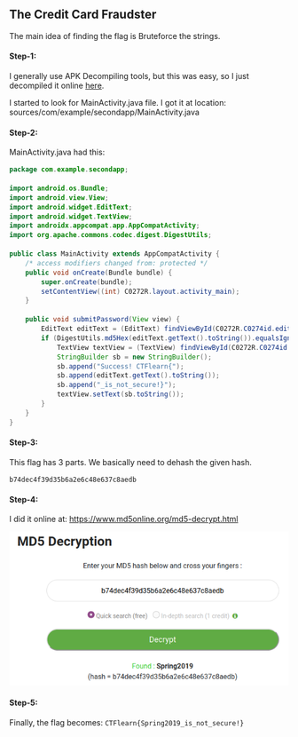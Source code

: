 ## The Credit Card Fraudster
The main idea of finding the flag is Bruteforce the strings.

#### Step-1:
I generally use APK Decompiling tools, but this was easy, so I just decompiled it online [here](http://www.javadecompilers.com/apk).

I started to look for MainActivity.java file. I got it at location:
sources/com/example/secondapp/MainActivity.java

#### Step-2:
MainActivity.java had this:

```java
package com.example.secondapp;

import android.os.Bundle;
import android.view.View;
import android.widget.EditText;
import android.widget.TextView;
import androidx.appcompat.app.AppCompatActivity;
import org.apache.commons.codec.digest.DigestUtils;

public class MainActivity extends AppCompatActivity {
    /* access modifiers changed from: protected */
    public void onCreate(Bundle bundle) {
        super.onCreate(bundle);
        setContentView((int) C0272R.layout.activity_main);
    }

    public void submitPassword(View view) {
        EditText editText = (EditText) findViewById(C0272R.C0274id.editText2);
        if (DigestUtils.md5Hex(editText.getText().toString()).equalsIgnoreCase("b74dec4f39d35b6a2e6c48e637c8aedb")) {
            TextView textView = (TextView) findViewById(C0272R.C0274id.textView);
            StringBuilder sb = new StringBuilder();
            sb.append("Success! CTFlearn{");
            sb.append(editText.getText().toString());
            sb.append("_is_not_secure!}");
            textView.setText(sb.toString());
        }
    }
}
```


#### Step-3:
This flag has 3 parts. We basically need to dehash the given hash.

```
b74dec4f39d35b6a2e6c48e637c8aedb
```

#### Step-4:
I did it online at: https://www.md5online.org/md5-decrypt.html

<img src="Flag.png">

#### Step-5:
Finally, the flag becomes: 
`CTFlearn{Spring2019_is_not_secure!}`
